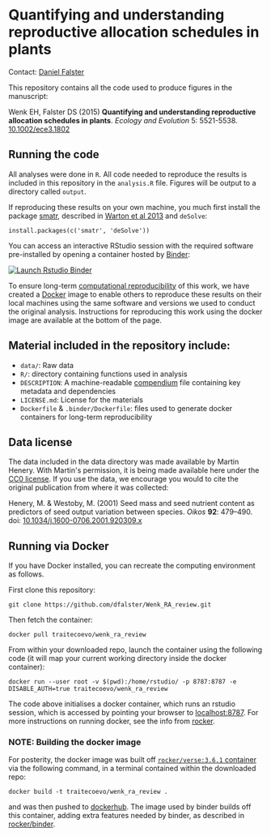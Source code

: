 # Quantifying and understanding reproductive allocation schedules in plants

Contact: [Daniel Falster](http://danielfalster.com/)

This repository contains all the code used to produce figures in the manuscript:

Wenk EH, Falster DS (2015) **Quantifying and understanding reproductive allocation schedules in plants**. *Ecology and Evolution* 5: 5521-5538. [10.1002/ece3.1802](http://doi.org/10.1002/ece3.1802)

## Running the code

All analyses were done in `R`. All code needed to reproduce the results is included in this repository in the `analysis.R` file. Figures will be output to a directory called `output`.

If reproducing these results on your own machine, you much first install the package [smatr](cran.r-project.org/package=smatr), described in [Warton et al 2013](http://doi.org/10.1111/j.2041-210X.2011.00153.x) and `deSolve`:
  
```
install.packages(c('smatr', 'deSolve'))
```

You can access an interactive RStudio session with the required software pre-installed by opening a container hosted by [Binder](http://mybinder.org): 

[![Launch Rstudio Binder](http://mybinder.org/badge_logo.svg)](https://mybinder.org/v2/gh/dfalster/Wenk_RA_review/master?urlpath=rstudio)

To ensure long-term [computational reproducibility](https://www.britishecologicalsociety.org/wp-content/uploads/2017/12/guide-to-reproducible-code.pdf) of this work, we have created a [Docker](http://dockerhub.com) image to enable others to reproduce these results on their local machines using the same software and versions we used to conduct the original analysis. Instructions for reproducing this work using the docker image are available at the bottom of the page. 

## Material included in the repository include:

- `data/`: Raw data
- `R/`: directory containing functions used in analysis
- `DESCRIPTION`: A machine-readable [compendium]() file containing key metadata and dependencies 
- `LICENSE.md`: License for the materials
- `Dockerfile` & `.binder/Dockerfile`: files used to generate docker containers for long-term reproducibility

## Data license

The data included in the data directory was made available by Martin Henery. With Martin's permission, it is being made available here under the [CC0 license](https://creativecommons.org/choose/zero/). If you use the data, we encourage you would to cite the original publication from where it was collected:

Henery, M. & Westoby, M. (2001) Seed mass and seed nutrient content as predictors of seed output variation between species. *Oikos* **92**: 479–490. doi: [10.1034/j.1600-0706.2001.920309.x](http://doi.org/10.1034/j.1600-0706.2001.920309.x)

## Running via Docker

If you have Docker installed, you can recreate the computing environment as follows. 

First clone this repository:

```
git clone https://github.com/dfalster/Wenk_RA_review.git
```

Then fetch the container:

```
docker pull traitecoevo/wenk_ra_review
```

From within your downloaded repo, launch the container using the following code (it will map your current working directory inside the docker container): 

```
docker run --user root -v $(pwd):/home/rstudio/ -p 8787:8787 -e DISABLE_AUTH=true traitecoevo/wenk_ra_review
```

The code above initialises a docker container, which runs an rstudio session, which is accessed by pointing your browser to [localhost:8787](http://localhost:8787). For more instructions on running docker, see the info from [rocker](https://hub.docker.com/r/rocker/rstudio).

### NOTE: Building the docker image

For posterity, the docker image was built off [`rocker/verse:3.6.1` container](https://hub.docker.com/r/rocker/verse) via the following command, in a terminal contained within the downloaded repo:

```
docker build -t traitecoevo/wenk_ra_review .
```

and was then pushed to [dockerhub](https://cloud.docker.com/u/traitecoevo/repository/docker/traitecoevo/wenk_ra_review). The image used by binder builds off this container, adding extra features needed by binder, as described in [rocker/binder](https://hub.docker.com/r/rocker/binder/dockerfile).

